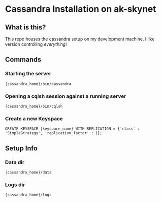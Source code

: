 Cassandra Installation on ak-skynet
===================================

## What is this?
This repo houses the cassandra setup on my development machine. I like version controlling *everything*!

## Commands
### Starting the server
    {cassandra_home}/bin/cassandra

### Opening a cqlsh session against a running server
    {cassandra_home}/bin/cqlsh
    
### Create a new Keyspace
    CREATE KEYSPACE {keyspace_name} WITH REPLICATION = {'class' : 'SimpleStrategy', 'replication_factor' : 1};    

## Setup Info
### Data dir
    {cassandra_home}/data

### Logs dir
    {cassandra_home}/logs
    
